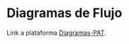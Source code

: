 # Diagramas de Flujo
Link a plataforma [Diagramas-PAT](https://miro.com/welcomeonboard/emRJS2phZkVXdmxpS2tSUHQ3cnNHN2taWWJ3R045b013S04zOERzS0xtampNd25hbFJJOTdVNzNEbXcwTE5ScnwzNDU4NzY0NTkwOTUwNTg1OTI2fDI=?share_link_id=870629476129).
